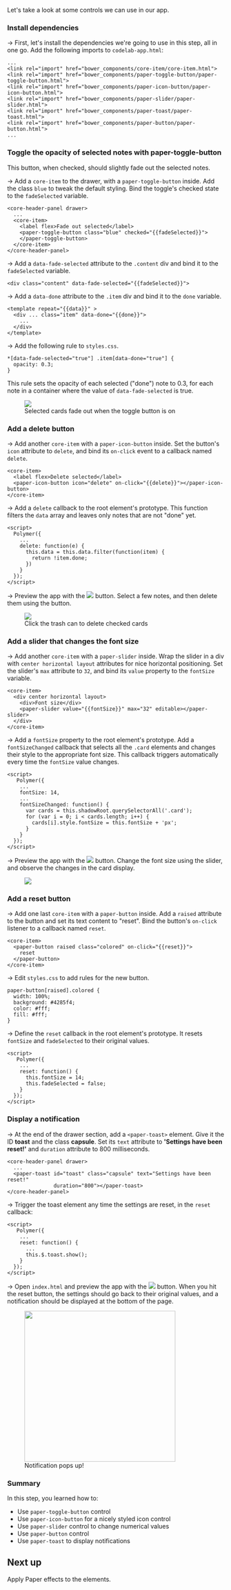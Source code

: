 <toc-element></toc-element>

Let's take a look at some controls we can use in our app.

### Install dependencies

&rarr; First, let's install the dependencies we're going to use in this step,
all in one go. Add the following imports to `codelab-app.html`:

    ...
    <link rel="import" href="bower_components/core-item/core-item.html">
    <link rel="import" href="bower_components/paper-toggle-button/paper-toggle-button.html">
    <link rel="import" href="bower_components/paper-icon-button/paper-icon-button.html">
    <link rel="import" href="bower_components/paper-slider/paper-slider.html">
    <link rel="import" href="bower_components/paper-toast/paper-toast.html">
    <link rel="import" href="bower_components/paper-button/paper-button.html">
    ...

### Toggle the opacity of selected notes with paper-toggle-button

This button, when checked, should slightly fade out the selected notes.

&rarr; Add a `core-item` to the drawer, with a `paper-toggle-button` inside.
Add the class `blue` to tweak the default styling. Bind the toggle's checked state to the
`fadeSelected` variable.

    <core-header-panel drawer>
      ...
      <core-item>
        <label flex>Fade out selected</label>
        <paper-toggle-button class="blue" checked="{{fadeSelected}}">
        </paper-toggle-button>
      </core-item>
    </core-header-panel>

&rarr; Add a `data-fade-selected` attribute to the `.content` div and bind it to the `fadeSelected` variable.

    <div class="content" data-fade-selected="{{fadeSelected}}">

&rarr; Add a `data-done` attribute to the `.item` div and bind it to the `done` variable.

    <template repeat="{{data}}" >
      <div ... class="item" data-done="{{done}}">
        ...
      </div>
    </template>

&rarr; Add the following rule to `styles.css`.

    *[data-fade-selected="true"] .item[data-done="true"] {
      opacity: 0.3;
    }

This rule sets the opacity of each selected ("done") note to 0.3,
for each note in a container where the value of `data-fade-selected` is true.

<figure>
  <img src="img/s9-fade.png">
  <figcaption>Selected cards fade out when the toggle button is on</figcaption>
</figure>

### Add a delete button

&rarr; Add another `core-item` with a `paper-icon-button` inside.
Set the button's `icon` attribute to `delete`, and bind its `on-click` event to a callback named `delete`.
    
    <core-item>
      <label flex>Delete selected</label>
      <paper-icon-button icon="delete" on-click="{{delete}}"></paper-icon-button>
    </core-item>

&rarr; Add a `delete` callback to the root element's prototype.
This function filters the `data` array and leaves only notes that are not "done" yet.

    <script>
      Polymer({
        ...
        delete: function(e) {
          this.data = this.data.filter(function(item) {
            return !item.done;
          })
        }
      });
    </script>

&rarr; Preview the app with the <img src="img/runbutton.png" class="icon"> button.
Select a few notes, and then delete them using the button.

<figure>
  <img src="img/s9-delete.png">
  <figcaption>Click the trash can to delete checked cards</figcaption>
</figure>


### Add a slider that changes the font size

&rarr; Add another `core-item` with a `paper-slider` inside.
Wrap the slider in a div with `center horizontal layout` attributes for nice horizontal positioning.
Set the slider's `max` attribute to `32`,
and bind its `value` property to the `fontSize` variable.

    <core-item>
      <div center horizontal layout>
        <div>Font size</div>
        <paper-slider value="{{fontSize}}" max="32" editable></paper-slider>
      </div>
    </core-item>

&rarr; Add a `fontSize` property to the root element's prototype. Add a `fontSizeChanged`
callback that selects all the `.card` elements and changes their style to the appropriate font size.
This callback triggers automatically every time the `fontSize` value changes.

    <script>
       Polymer({
        ...
        fontSize: 14,
        ...
        fontSizeChanged: function() {
          var cards = this.shadowRoot.querySelectorAll('.card');
          for (var i = 0; i < cards.length; i++) {
            cards[i].style.fontSize = this.fontSize + 'px';
          }
        }
      });
    </script>

&rarr; Preview the app with the <img src="img/runbutton.png" class="icon"> button.
Change the font size using the slider, and observe the changes in the card display.

<figure>
  <img src="img/s9-fontsize.png">
</figure>

### Add a reset button

&rarr; Add one last `core-item` with a `paper-button` inside.
Add a `raised` attribute to the button and set its text content to "reset".
Bind the button's `on-click` listener to a callback named `reset`.

    <core-item>
      <paper-button raised class="colored" on-click="{{reset}}">
        reset
      </paper-button>
    </core-item>

&rarr; Edit `styles.css` to add rules for the new button.

    paper-button[raised].colored {
      width: 100%;
      background: #4285f4;
      color: #fff;
      fill: #fff;
    }

&rarr; Define the `reset` callback in the root element's prototype. It resets
`fontSize` and `fadeSelected` to their original values.

    <script>
       Polymer({
        ...
        reset: function() {
          this.fontSize = 14;
          this.fadeSelected = false;
        }
      });
    </script>

### Display a notification

&rarr; At the end of the drawer section, add a `<paper-toast>` element.
Give it the ID **toast** and the class **capsule**. Set its `text` attribute to **'Settings have been reset!'**
and `duration` attribute to 800 milliseconds.

    <core-header-panel drawer>
      ...
      <paper-toast id="toast" class="capsule" text="Settings have been reset!"
                   duration="800"></paper-toast>
    </core-header-panel>

&rarr; Trigger the toast element any time the settings are reset, in the `reset` callback:

    <script>
       Polymer({
        ...
        reset: function() {
          ...
          this.$.toast.show();
        }
      });
    </script>

&rarr; Open `index.html` and preview the app with the <img src="img/runbutton.png" class="icon"> button.
When you hit the reset button, the settings should go back to their original values, and a notification should be displayed at the bottom of the page.

<figure>
  <img src="img/s9-reset.png" height="350px;">
  <figcaption>Notification pops up!</figcaption>
</figure>

### Summary

In this step, you learned how to:

- Use `paper-toggle-button` control
- Use `paper-icon-button` for a nicely styled icon control
- Use `paper-slider` control to change numerical values
- Use `paper-button` control
- Use `paper-toast` to display notifications

## Next up

Apply Paper effects to the elements.

